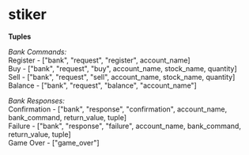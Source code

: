 stiker
======

**Tuples**

*Bank Commands:*  
Register - ["bank", "request", "register", account_name]  
Buy      - ["bank", "request", "buy", account_name, stock_name, quantity]  
Sell     - ["bank", "request", "sell", account_name, stock_name, quantity]  
Balance  - ["bank", "request", "balance", "account_name"]  

*Bank Responses:*  
Confirmation  - ["bank", "response", "confirmation", account_name, bank_command, return_value, tuple]  
Failure       - ["bank", "response", "failure", account_name, bank_command, return_value, tuple]  
Game Over	  - ["game_over"]